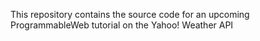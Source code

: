 This repository contains the source code for an upcoming ProgrammableWeb tutorial on the Yahoo! Weather API


